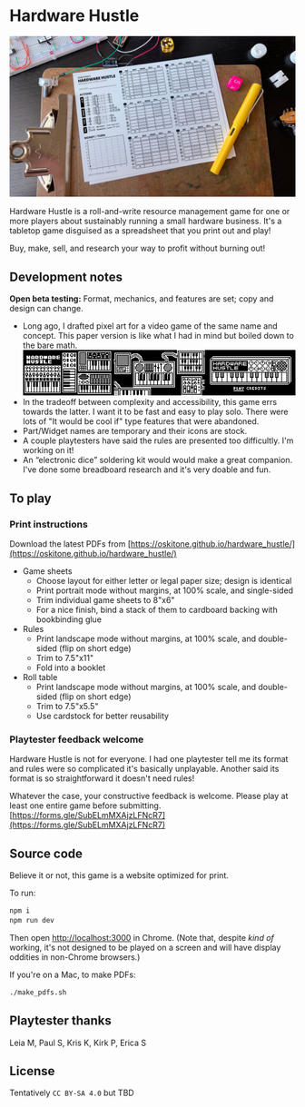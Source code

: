 # Hardware Hustle

![Hardware Hustle](header.jpg)

Hardware Hustle is a roll-and-write resource management game for one or more players about sustainably running a small hardware business. It's a tabletop game disguised as a spreadsheet that you print out and play!

Buy, make, sell, and research your way to profit without burning out!

## Development notes

**Open beta testing:** Format, mechanics, and features are set; copy and design can change.

- Long ago, I drafted pixel art for a video game of the same name and concept. This paper version is like what I had in mind but boiled down to the bare math.  
  ![Arduboy video game concept art](public/arduboy-concept-art.png)
- In the tradeoff between complexity and accessibility, this game errs towards the latter. I want it to be fast and easy to play solo. There were lots of "It would be cool if" type features that were abandoned.
- Part/Widget names are temporary and their icons are stock.
- A couple playtesters have said the rules are presented too difficultly. I'm working on it!
- An “electronic dice” soldering kit would would make a great companion. I've done some breadboard research and it's very doable and fun.

## To play

### Print instructions

Download the latest PDFs from [https://oskitone.github.io/hardware_hustle/](https://oskitone.github.io/hardware_hustle/)

- Game sheets
  - Choose layout for either letter or legal paper size; design is identical
  - Print portrait mode without margins, at 100% scale, and single-sided
  - Trim individual game sheets to 8"x6"
  - For a nice finish, bind a stack of them to cardboard backing with bookbinding glue
- Rules
  - Print landscape mode without margins, at 100% scale, and double-sided (flip on short edge)
  - Trim to 7.5"x11"
  - Fold into a booklet
- Roll table
  - Print landscape mode without margins, at 100% scale, and double-sided (flip on short edge)
  - Trim to 7.5"x5.5"
  - Use cardstock for better reusability

### Playtester feedback welcome

Hardware Hustle is not for everyone. I had one playtester tell me its format and rules were so complicated it's basically unplayable. Another said its format is so straightforward it doesn't need rules!

Whatever the case, your constructive feedback is welcome. Please play at least one entire game before submitting. [https://forms.gle/SubELmMXAjzLFNcR7](https://forms.gle/SubELmMXAjzLFNcR7)

## Source code

Believe it or not, this game is a website optimized for print.

To run:

```bash
npm i
npm run dev
```

Then open [http://localhost:3000](http://localhost:3000) in Chrome. (Note that, despite _kind of_ working, it's not designed to be played on a screen and will have display oddities in non-Chrome browsers.)

If you're on a Mac, to make PDFs:

```bash
./make_pdfs.sh
```

## Playtester thanks

Leia M, Paul S, Kris K, Kirk P, Erica S

## License

Tentatively `CC BY-SA 4.0` but TBD
